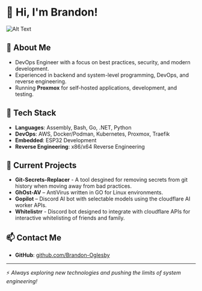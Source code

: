 # 👋 Hi, I'm Brandon!
![Alt Text](https://user-images.githubusercontent.com/74038190/212749168-86d6c7ab-98da-409b-998f-c5b74721badd.gif)

## 🚀 About Me
- DevOps Engineer with a focus on best practices, security, and modern development.
- Experienced in backend and system-level programming, DevOps, and reverse engineering.
- Running **Proxmox** for self-hosted applications, development, and testing.

## 🔨 Tech Stack
- **Languages**: Assembly, Bash, Go, .NET, Python
- **DevOps**: AWS, Docker/Podman, Kubernetes, Proxmox, Traefik
- **Embedded**: ESP32 Development  
- **Reverse Engineering**: x86/x64 Reverse Engineering

## 📌 Current Projects
- **Git-Secrets-Replacer** - A tool desgined for removing secrets from git history when moving away from bad practices.
- **GhOst-AV** – AntiVirus written in GO for Linux environments.
- **Gopilot** – Discord AI bot with selectable models using the cloudflare AI worker APIs.
- **Whitelistrr** - Discord bot designed to integrate with cloudflare APIs for interactive whitelisting of friends and family.

## 📫 Contact Me
- **GitHub**: [github.com/Brandon-Oglesby](https://github.com/Brandon-Oglesby)

---

⚡ *Always exploring new technologies and pushing the limits of system engineering!*
